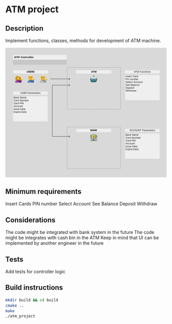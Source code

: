 # ATM project

## Description
Implement functions, classes, methods for development of ATM machine.

![ATM system design](atm_1.png)

## Minimum requirements
Insert Cards
PIN number
Select Account
See Balance
Deposit
Withdraw


## Considerations
The code might be integrated with bank system in the future
The code might be integrates with cash bin in the ATM
Keep in mind that UI can be implemented by another engineer in the future

## Tests
Add tests for controller logic


## Build instructions
```bash
mkdir build && cd build
cmake ..
make
./atm_project
```
